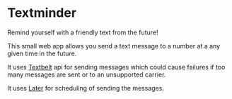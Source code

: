 # Textminder

Remind yourself with a friendly text from the future!

This small web app allows you send a text message to a number at a any given time in the future.

It uses [Textbelt](http://textbelt.com) api for sending messages which could cause failures if too many messages are sent or to an unsupported carrier.

It uses [Later](https://github.com/bunkat/later) for scheduling of sending the messages.
